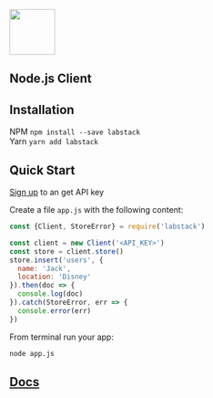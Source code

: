 <a href="https://labstack.com"><img height="80" src="https://cdn.labstack.com/images/labstack-logo.svg"></a>

## Node.js Client

## Installation

NPM `npm install --save labstack`<br>
Yarn `yarn add labstack`

## Quick Start

[Sign up](https://labstack.com/signup) to an get API key

Create a file `app.js` with the following content:

```js
const {Client, StoreError} = require('labstack')

const client = new Client('<API_KEY>')
const store = client.store()
store.insert('users', {
  name: 'Jack',
  location: 'Disney'
}).then(doc => {
  console.log(doc)
}).catch(StoreError, err => {
  console.error(err)
})
```

From terminal run your app:

```sh
node app.js
```

## [Docs](https://labstack.com/docs)
